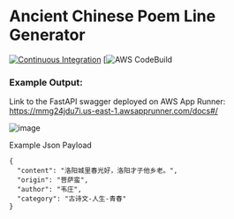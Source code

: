 # Ancient Chinese Poem Line Generator

[![Continuous Integration](https://github.com/nogibjj/DY_Template/actions/workflows/main.yml/badge.svg)](https://github.com/nogibjj/DY_Template/actions/workflows/main.yml)
[![AWS CodeBuild](https://codebuild.us-east-1.amazonaws.com/badges?uuid=eyJlbmNyeXB0ZWREYXRhIjoiSG5uQmUyM1VTeFp1eUtkUjRrT2RidENRYXRGRmYyVUwwWW9zZUhhQ2xoNnB2THdmYWduSHQ4Ny9LUVZUK2JwcFBkUUMyMEpjWFJJNGdQNmUzQldqUFRBPSIsIml2UGFyYW1ldGVyU3BlYyI6IjlEYjJDekFMOGE4NE4vL0MiLCJtYXRlcmlhbFNldFNlcmlhbCI6MX0%3D&branch=main)





### Example Output:

Link to the FastAPI swagger deployed on AWS App Runner: https://mmg24jdu7i.us-east-1.awsapprunner.com/docs#/


![image](https://user-images.githubusercontent.com/81750079/204179845-7f3e13a5-8150-43ee-a3c2-52241a4d4813.png)

Example Json Payload
```
{
  "content": "洛阳城里春光好，洛阳才子他乡老。",
  "origin": "菩萨蛮",
  "author": "韦庄",
  "category": "古诗文-人生-青春"
}
```
